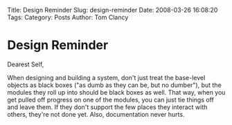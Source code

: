Title: Design Reminder
Slug: design-reminder
Date: 2008-03-26 16:08:20
Tags: 
Category: Posts
Author: Tom Clancy

# Design Reminder

Dearest Self,

When designing and building a system, don't just treat the base-level objects as black boxes ("as dumb as they can be, but no dumber"), but the modules they roll up into should be black boxes as well. That way, when you get pulled off progress on one of the modules, you can just tie things off and leave them. If they don't support the few places they interact with others, they're not done yet. Also, documentation never hurts.
